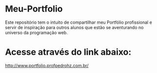 # Meu-Portfolio
Este repositório tem o intuito de compartilhar meu Portfólio profissional e servir de inspiração para outros alunos que estão se aventurando no universo da programação web.

# Acesse através do link abaixo:
http://www.portfolio.profpedrohz.com.br/
